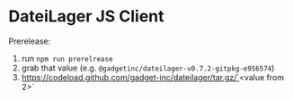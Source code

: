 # DateiLager JS Client

Prerelease:

1. run `npm run prerelrease`
2. grab that value (e.g. `@gadgetinc/dateilager-v0.7.2-gitpkg-e956574`)
3. https://codeload.github.com/gadget-inc/dateilager/tar.gz/`<value from 2>`
